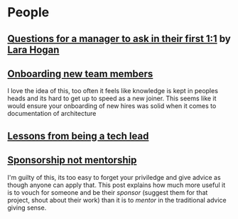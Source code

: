 # People

## [Questions for a manager to ask in their first 1:1](https://larahogan.me/blog/first-one-on-one-questions/) by [Lara Hogan](https://twitter.com/lara_hogan)

## [Onboarding new team members](https://twitter.com/daiyitastic/status/976252029025701893)

I love the idea of this, too often it feels like knowledge is kept in peoples heads and its hard to
get up to speed as a new joiner. This seems like it would ensure your onboarding of new hires was solid when it comes to documentation of architecture

## [Lessons from being a tech lead](https://twitter.com/kurtiskemple/status/986746802073423873)

## [Sponsorship not mentorship](https://larahogan.me/blog/what-sponsorship-looks-like/)

I'm guilty of this, its too easy to forget your priviledge and give advice as though anyone can apply that. This post explains how much more
useful it is to vouch for someone and be their _sponsor_ (suggest them for that project, shout about their work) than it is to _mentor_ in the traditional advice giving sense.
